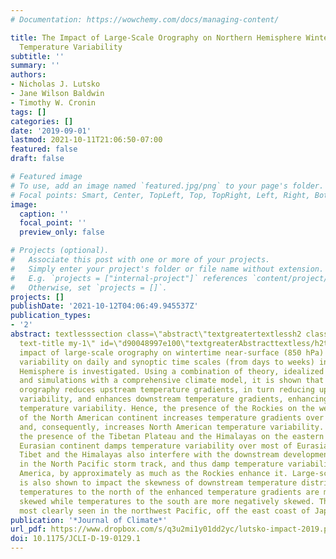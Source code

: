 ```yaml
---
# Documentation: https://wowchemy.com/docs/managing-content/

title: The Impact of Large-Scale Orography on Northern Hemisphere Winter Synoptic
  Temperature Variability
subtitle: ''
summary: ''
authors:
- Nicholas J. Lutsko
- Jane Wilson Baldwin
- Timothy W. Cronin
tags: []
categories: []
date: '2019-09-01'
lastmod: 2021-10-11T21:06:50-07:00
featured: false
draft: false

# Featured image
# To use, add an image named `featured.jpg/png` to your page's folder.
# Focal points: Smart, Center, TopLeft, Top, TopRight, Left, Right, BottomLeft, Bottom, BottomRight.
image:
  caption: ''
  focal_point: ''
  preview_only: false

# Projects (optional).
#   Associate this post with one or more of your projects.
#   Simply enter your project's folder or file name without extension.
#   E.g. `projects = ["internal-project"]` references `content/project/deep-learning/index.md`.
#   Otherwise, set `projects = []`.
projects: []
publishDate: '2021-10-12T04:06:49.945537Z'
publication_types:
- '2'
abstract: textlesssection class=\"abstract\"textgreatertextlessh2 class=\"abstractTitle
  text-title my-1\" id=\"d90048997e100\"textgreaterAbstracttextless/h2textgreatertextlessptextgreaterThe
  impact of large-scale orography on wintertime near-surface (850 hPa) temperature
  variability on daily and synoptic time scales (from days to weeks) in the Northern
  Hemisphere is investigated. Using a combination of theory, idealized modeling work,
  and simulations with a comprehensive climate model, it is shown that large-scale
  orography reduces upstream temperature gradients, in turn reducing upstream temperature
  variability, and enhances downstream temperature gradients, enhancing downstream
  temperature variability. Hence, the presence of the Rockies on the western edge
  of the North American continent increases temperature gradients over North America
  and, consequently, increases North American temperature variability. By contrast,
  the presence of the Tibetan Plateau and the Himalayas on the eastern edge of the
  Eurasian continent damps temperature variability over most of Eurasia. However,
  Tibet and the Himalayas also interfere with the downstream development of storms
  in the North Pacific storm track, and thus damp temperature variability over North
  America, by approximately as much as the Rockies enhance it. Large-scale orography
  is also shown to impact the skewness of downstream temperature distributions, as
  temperatures to the north of the enhanced temperature gradients are more positively
  skewed while temperatures to the south are more negatively skewed. This effect is
  most clearly seen in the northwest Pacific, off the east coast of Japan.textless/ptextgreatertextless/sectiontextgreater
publication: '*Journal of Climate*'
url_pdf: https://www.dropbox.com/s/q3u2mi1y01dd2yc/lutsko-impact-2019.pdf?dl=0
doi: 10.1175/JCLI-D-19-0129.1
---
```

